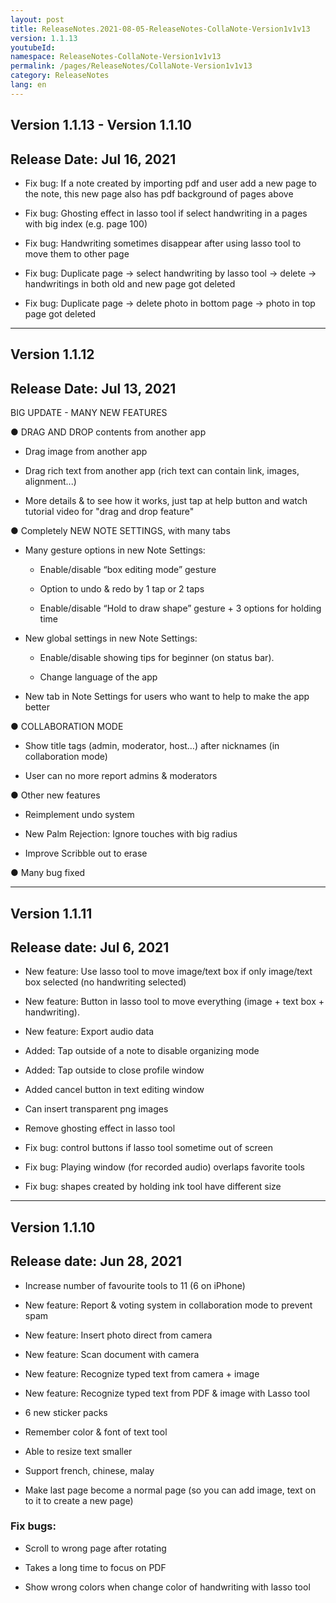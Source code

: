 ```yaml
---
layout: post
title: ReleaseNotes.2021-08-05-ReleaseNotes-CollaNote-Version1v1v13
version: 1.1.13
youtubeId:
namespace: ReleaseNotes-CollaNote-Version1v1v13
permalink: /pages/ReleaseNotes/CollaNote-Version1v1v13
category: ReleaseNotes
lang: en
---
```


## Version 1.1.13 - Version 1.1.10
## Release Date: Jul 16, 2021
- Fix bug: If a note created by importing pdf and user add a new page to the note, this new page also has pdf background of pages above

- Fix bug: Ghosting effect in lasso tool if select handwriting in a pages with big index (e.g. page 100)

- Fix bug: Handwriting sometimes disappear after using lasso tool to move them to other page

- Fix bug: Duplicate page -> select handwriting by lasso tool -> delete -> handwritings in both old and new page got deleted

- Fix bug: Duplicate page -> delete photo in bottom page -> photo in top page got deleted
<!--more-->  

---

## Version 1.1.12
## Release Date: Jul 13, 2021
BIG UPDATE - MANY NEW FEATURES

● DRAG AND DROP contents from another app

- Drag image from another app

- Drag rich text from another app (rich text can contain link, images, alignment...)

- More details & to see how it works, just tap at help button and watch tutorial video for "drag and drop feature"


● Completely NEW NOTE SETTINGS, with many tabs

- Many gesture options in new Note Settings:

  + Enable/disable “box editing mode” gesture

  + Option to undo & redo by 1 tap or 2 taps

  + Enable/disable “Hold to draw shape” gesture + 3 options for holding time

- New global settings in new Note Settings:

  + Enable/disable showing tips for beginner (on status bar).

  + Change language of the app

- New tab in Note Settings for users who want to help to make the app better


● COLLABORATION MODE

- Show title tags (admin, moderator, host…) after nicknames (in collaboration mode)

- User can no more report admins & moderators


● Other new features

- Reimplement undo system

- New Palm Rejection: Ignore touches with big radius

- Improve Scribble out to erase

● Many bug fixed

---

## Version 1.1.11
## Release date: Jul 6, 2021
- New feature: Use lasso tool to move image/text box if only image/text box selected (no handwriting selected)


- New feature: Button in lasso tool to move everything (image + text box + handwriting).

- New feature: Export audio data

- Added: Tap outside of a note to disable organizing mode

- Added: Tap outside to close profile window

- Added cancel button in text editing window

- Can insert transparent png images

- Remove ghosting effect in lasso tool

- Fix bug: control buttons if lasso tool sometime out of screen

- Fix bug: Playing window (for recorded audio) overlaps favorite tools

- Fix bug: shapes created by holding ink tool have different size

---

## Version 1.1.10
## Release date: Jun 28, 2021

- Increase number of favourite tools to 11 (6 on iPhone)

- New feature: Report & voting system in collaboration mode to prevent spam

- New feature: Insert photo direct from camera

- New feature: Scan document with camera

- New feature: Recognize typed text from camera + image

- New feature: Recognize typed text from PDF & image with Lasso tool

- 6 new sticker packs

- Remember color & font of text tool

- Able to resize text smaller

- Support french, chinese, malay

- Make last page become a normal page (so you can add image, text on to it to create a new page)

### Fix bugs:
- Scroll to wrong page after rotating

- Takes a long time to focus on PDF

- Show wrong colors when change color of handwriting with lasso tool
